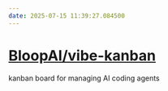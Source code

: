 ```yaml
---
date: 2025-07-15 11:39:27.084500
---
```


# [BloopAI/vibe-kanban](https://github.com/BloopAI/vibe-kanban)

kanban board for managing AI coding agents